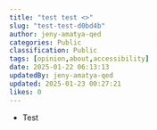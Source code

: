 ```yaml
---
title: "test test <>"
slug: "test-test-d0bd4b"
author: jeny-amatya-qed
categories: Public
classification: Public
tags: [opinion,about,accessibility]
date: 2025-01-22 06:13:13 
updatedBy: jeny-amatya-qed
updated: 2025-01-23 00:27:21 
likes: 0
---
```


* Test 